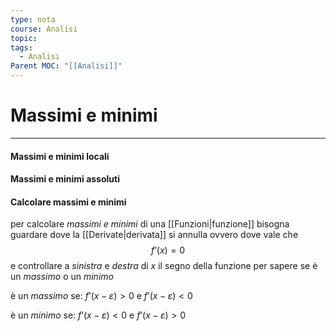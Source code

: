 ```yaml
---
type: nota
course: Analisi
topic: 
tags:
  - Analisi
Parent MOC: "[[Analisi]]"
---
```

# Massimi e minimi
---

#### Massimi e minimi locali

#### Massimi e minimi assoluti


#### Calcolare massimi e minimi
per calcolare _massimi e minimi_ di una [[Funzioni|funzione]] bisogna guardare dove la [[Derivate|derivata]] si annulla ovvero dove vale che $$f’(x)=0$$ e controllare a _sinistra_ e _destra_ di $x$ il segno della funzione per sapere se è un _massimo_ o un _minimo_

è un _massimo_ se: $f’(x-\varepsilon) >0$ e $f’(x-\varepsilon) <0$

è un _minimo_ se: $f’(x-\varepsilon) <0$ e $f’(x-\varepsilon) >0$